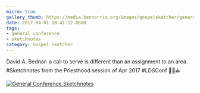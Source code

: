 ```yaml
---
micro: true
gallery_thumb: https://media.bennorris.org/images/gospelsketcher/general-conference/apr-2017/apr-17-3-bednar.jpg
date: 2017-04-01 18:41:12-0600
tags:
- general conference
- sketchnotes
category: Gospel Sketcher
---
```


David A. Bednar: a call to serve is different than an assignment to an area. #Sketchnotes from the Priesthood session of Apr 2017 #LDSConf ✍🏼⛪️

[![General Conference Sketchnotes](https://media.bennorris.org/images/gospelsketcher/general-conference/apr-2017/apr-17-3-bednar.jpg)](https://media.bennorris.org/images/gospelsketcher/general-conference/apr-2017/apr-17-3-bednar.jpg)
